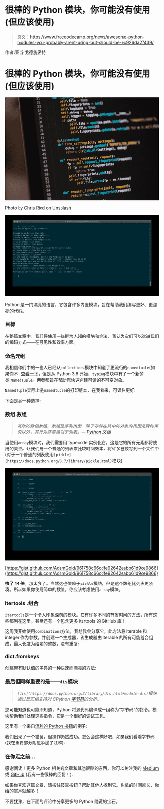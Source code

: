 # 很棒的 Python 模块，你可能没有使用(但应该使用)

> 原文：<https://www.freecodecamp.org/news/awesome-python-modules-you-probably-arent-using-but-should-be-ec926da27439/>

作者:亚当·戈德施密特

# 很棒的 Python 模块，你可能没有使用(但应该使用)

![0*oG_N_s-TEk-wMau5](img/66cce0886f637e3a656c932fc8a55c4f.png)

Photo by [Chris Ried](https://unsplash.com/@cdr6934?utm_source=medium&utm_medium=referral) on [Unsplash](https://unsplash.com?utm_source=medium&utm_medium=referral)

![1*_qzk08ccorLRF4zS6EwBBQ](img/449df6ee43af1952b7267f41849e2c26.png)

Python 是一门漂亮的语言，它包含许多内置模块，旨在帮助我们编写更好、更漂亮的代码。

### 目标

在整篇文章中，我们将使用一些鲜为人知的模块和方法，我认为它们可以改进我们的编码方式——在可见性和效率方面。

### 命名元组

我相信你们中的一些人已经从`collections`模块中知道了更流行的`namedtuple`(如果你不- [查看一下](https://docs.python.org/3.6/library/collections.html#collections.namedtuple)，但是从 Python 3.6 开始，`typing`模块中有了一个新的类:`NamedTuple`。两者都旨在帮助您快速创建可读的不可变对象。

`NamedTuple`实际上是`namedtuple`的打印版本，在我看来，可读性更好:

下面是另一种选择:

### 数组.数组

> *高效的数值数组。数组是序列类型，除了存储在其中的对象的类型是受约束的以外，其行为非常类似于列表。— [Python 文档](https://docs.python.org/3.6/library/array.html)*

当使用`array`模块时，我们需要用 typecode 实例化它，这是它的所有元素都将使用的类型。让我们用一个普通的列表来比较时间效率，将许多整数写到一个文件中(对于一个普通的列表使用`[pickle](https://docs.python.org/3.7/library/pickle.html)`模块):

![1*vPfWDCLXCikKuJOuWj5Xkg](img/146e24d3ebe0865297538656e367620d.png)

[https://gist.github.com/AdamGold/961758c66cdfe92642eabb61d9ce9866](https://gist.github.com/AdamGold/961758c66cdfe92642eabb61d9ce9866)

**快了 14 倍**。那太多了。当然这也依赖于`pickle`模块，但是这个数组比列表更紧凑。所以如果你使用简单的数值，你应该考虑使用`array`模块。

### itertools .组合

`itertools`是一个令人印象深刻的模块。它有许多不同的节省时间的方法，所有这些都列在这里。甚至还有一个包含更多 itertools 的 GitHub 库！

这周我开始使用`combinations`方法，我想我会分享它。此方法将 iterable 和 integer 作为参数，并创建一个生成器，该生成器由 iterable 的所有可能组合组成，最大长度为给定的整数，没有重复:

### dict.fromkeys

创建带有默认值的字典的一种快速而漂亮的方法:

### 最后但同样重要的是——`dis`模块

> *`[dis](https://docs.python.org/3/library/dis.html#module-dis)`模块通过反汇编支持对 CPython [字节码](https://docs.python.org/3/glossary.html#term-bytecode)的分析。*

您可能知道也可能不知道，Python 将源代码编译成一组称为“字节码”的指令。模块帮助我们处理这些指令，它是一个很好的调试工具。

这里有一个来自[流利的 Python 书籍](http://shop.oreilly.com/product/0636920032519.do)的例子:

我们出现了一个错误，但操作仍然成功。怎么会这样好吧，如果我们看看字节码(我在重要部分附近添加了注释):

### 在你走之前…

感谢阅读！更多 Python 相关的文章和其他很酷的东西，你可以关注我的 [Medium](https://medium.com/@adamgoldschmidt) 或 [GitHub](https://github.com/AdamGold) (我有一些很棒的回复！).

如果你喜欢这篇文章，请按住鼓掌按钮？帮助其他人找到它。你拿的时间越长，你给的掌声就越多！

不要犹豫，在下面的评论中分享更多的 Python 隐藏的宝石。